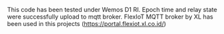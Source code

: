 This code has been tested under Wemos D1 RI. Epoch time and relay state were successfully upload to mqtt broker. FlexIoT MQTT broker by XL has been used in this projects (https://portal.flexiot.xl.co.id/)

